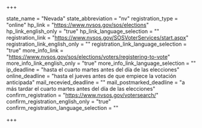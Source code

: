 +++

state_name = "Nevada"
state_abbreviation = "nv"
registration_type = "online"
hp_link = "https://www.nvsos.gov/sos/elections"
hp_link_english_only = "true"
hp_link_language_selection = ""
registration_link = "https://www.nvsos.gov/SOSVoterServices/start.aspx"
registration_link_english_only = ""
registration_link_language_selection = "true"
more_info_link = "https://www.nvsos.gov/sos/elections/voters/registering-to-vote"
more_info_link_english_only = "true"
more_info_link_language_selection = ""
ip_deadline = "hasta el cuarto martes antes del día de las elecciones"
online_deadline = "hasta el jueves antes de que empiece la votación anticipada"
mail_recevied_deadline = ""
mail_postmarked_deadline = "a más tardar el cuarto martes antes del día de las elecciones"
confirm_registration = "https://www.nvsos.gov/votersearch/"
confirm_registration_english_only = "true"
confirm_registration_language_selection = ""

+++